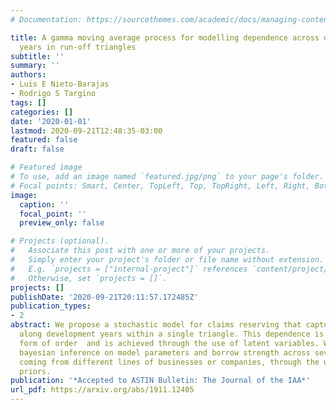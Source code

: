 ```yaml
---
# Documentation: https://sourcethemes.com/academic/docs/managing-content/

title: A gamma moving average process for modelling dependence across development
  years in run-off triangles
subtitle: ''
summary: ''
authors:
- Luis E Nieto-Barajas
- Rodrigo S Targino
tags: []
categories: []
date: '2020-01-01'
lastmod: 2020-09-21T12:48:35-03:00
featured: false
draft: false

# Featured image
# To use, add an image named `featured.jpg/png` to your page's folder.
# Focal points: Smart, Center, TopLeft, Top, TopRight, Left, Right, BottomLeft, Bottom, BottomRight.
image:
  caption: ''
  focal_point: ''
  preview_only: false

# Projects (optional).
#   Associate this post with one or more of your projects.
#   Simply enter your project's folder or file name without extension.
#   E.g. `projects = ["internal-project"]` references `content/project/deep-learning/index.md`.
#   Otherwise, set `projects = []`.
projects: []
publishDate: '2020-09-21T20:11:57.172485Z'
publication_types:
- 2
abstract: We propose a stochastic model for claims reserving that captures dependence
  along development years within a single triangle. This dependence is of autoregressive
  form of order  and is achieved through the use of latent variables. We carry out
  bayesian inference on model parameters and borrow strength across several triangles,
  coming from different lines of businesses or companies, through the use of hierarchical
  priors.
publication: '*Accepted to ASTIN Bulletin: The Journal of the IAA*'
url_pdf: https://arxiv.org/abs/1911.12405
---
```

